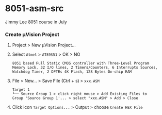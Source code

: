 8051-asm-src
============

Jimmy Lee 8051 course in July

### Create µVision Project

1. Project > New µVision Project...

2. Select `Atmel` > `AT89S51` > OK > NO

   ```
   8051 based Full Static CMOS controller with Three-Level Program
   Memory Lock, 32 I/O lines, 2 Timers/Counters, 6 Interrupts Sources,
   Watchdog Timer, 2 DPTRs 4K Flash, 128 Bytes On-chip RAM
   ```

3. File > New... > Save File (Ctrl + s) > `xxx.ASM`

   ```
   Target 1
   └── Source Group 1 > click right mouse > Add Existing Files to Group 'Source Group 1'... > select "xxx.ASM" > Add > Close
   ```

4. Click icon `Target Options...` > Output > choose `Create HEX File`
